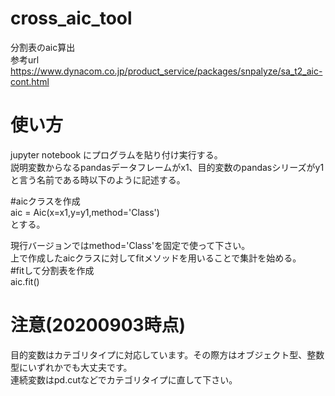 # cross_aic_tool
分割表のaic算出  
参考url https://www.dynacom.co.jp/product_service/packages/snpalyze/sa_t2_aic-cont.html

# 使い方
jupyter notebook にプログラムを貼り付け実行する。  
説明変数からなるpandasデータフレームがx1、目的変数のpandasシリーズがy1と言う名前である時以下のように記述する。

#aicクラスを作成  
aic = Aic(x=x1,y=y1,method='Class')  
とする。

現行バージョンではmethod='Class'を固定で使って下さい。  
上で作成したaicクラスに対してfitメソッドを用いることで集計を始める。  
#fitして分割表を作成  
aic.fit()

# 注意(20200903時点)

 目的変数はカテゴリタイプに対応しています。その際方はオブジェクト型、整数型にいずれかでも大丈夫です。  
 連続変数はpd.cutなどでカテゴリタイプに直して下さい。
